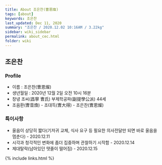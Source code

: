 ```yaml
---
title: About 조은찬(曺恩燦)
tags: [about]
keywords: 조은찬
last_updated: Dec 11, 2020
summary: "조은찬 / 2020.12.02 10:16AM / 3.22kg"
sidebar: wiki_sidebar
permalink: about_cec.html
folder: wiki
---
```


## 조은찬

### Profile

- 이름 : 조은찬(曺恩燦)
- 생년월일 : 2020년 12월 2일 오전 10시 16분
- 창녕 조씨(昌寧 曺氏) 부제학공파(副提學公派) 44세
- 조음환(曺音煥) - 조대득(曺大得) - 조은찬(曺恩燦)

### 특이사항

 - 울음이 상당히 짧다(기저귀 교체, 식사 요구 등 필요한 의사전달만 되면 바로 울음을 멈춘다) - 2020.12.11
 - 시각과 청각적인 변화에 좀더 집중하며 관찰하기 시작함 - 2020.12.14
 - 제대탈락(남아있던 탯줄이 떨어짐) - 2020.12.15

{% include links.html %}